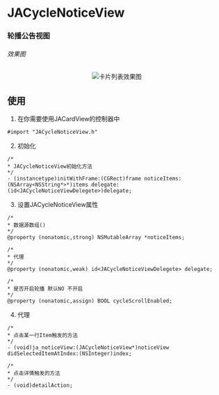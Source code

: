 # JACycleNoticeView
### 轮播公告视图

###### 效果图
<div align=center><img src="https://github.com/Plotac/JACycleNoticeView/blob/master/EffectPicture/轮播公告效果图.gif" alt="卡片列表效果图"/></div>

## 使用
1. 在你需要使用JACardView的控制器中
```objc
#import "JACycleNoticeView.h"
```
2. 初始化
```objc
/*
* JACycleNoticeView初始化方法
*/
- (instancetype)initWithFrame:(CGRect)frame noticeItems:(NSArray<NSString*>*)items delegate:(id<JACycleNoticeViewDelegete>)delegate;
```
3. 设置JACycleNoticeView属性
```objc
/*
* 数据源数组()
*/
@property (nonatomic,strong) NSMutableArray *noticeItems;

/*
* 代理
*/
@property (nonatomic,weak) id<JACycleNoticeViewDelegete> delegate;

/*
* 是否开启轮播 默认NO 不开启
*/
@property (nonatomic,assign) BOOL cycleScrollEnabled;
```

4. 代理
```objc
/*
* 点击某一行Item触发的方法
*/
- (void)ja_noticeView:(JACycleNoticeView*)noticeView didSelectedItemAtIndex:(NSInteger)index;

/*
* 点击详情触发的方法
*/
- (void)detailAction;
```
